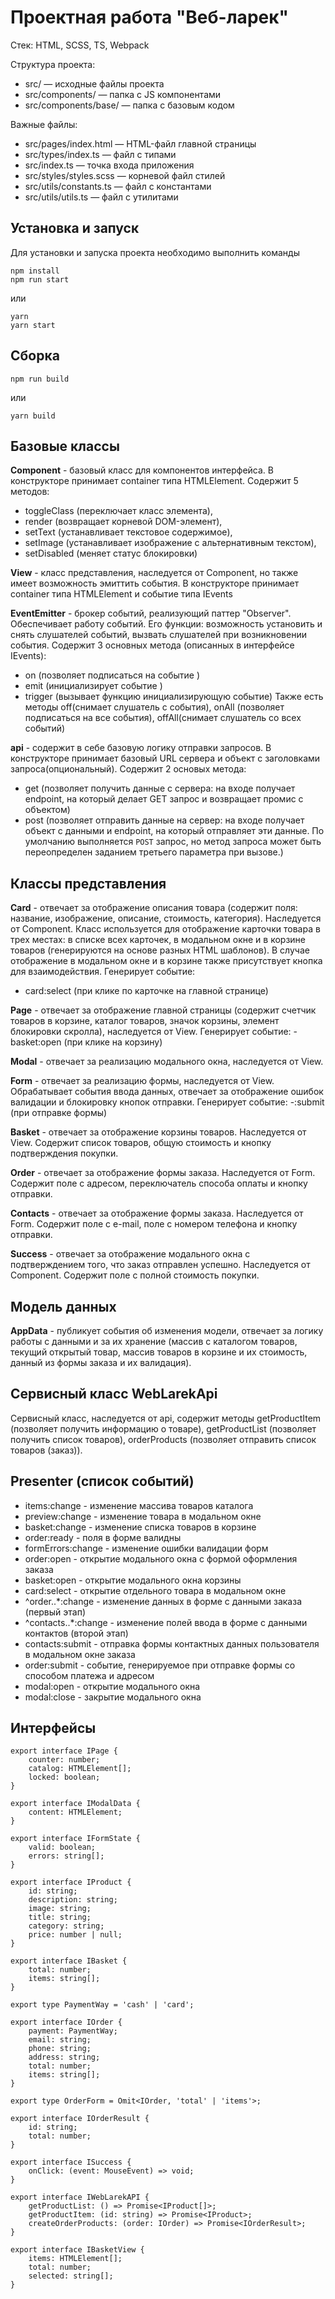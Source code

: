 # Проектная работа "Веб-ларек"

Стек: HTML, SCSS, TS, Webpack

Структура проекта:
- src/ — исходные файлы проекта
- src/components/ — папка с JS компонентами
- src/components/base/ — папка с базовым кодом

Важные файлы:
- src/pages/index.html — HTML-файл главной страницы
- src/types/index.ts — файл с типами
- src/index.ts — точка входа приложения
- src/styles/styles.scss — корневой файл стилей
- src/utils/constants.ts — файл с константами
- src/utils/utils.ts — файл с утилитами

## Установка и запуск
Для установки и запуска проекта необходимо выполнить команды

```
npm install
npm run start
```

или

```
yarn
yarn start
```
## Сборка

```
npm run build
```

или

```
yarn build
```

## Базовые классы
**Component** - базовый класс для компонентов интерфейса. В конструкторе принимает container типа HTMLElement. 
Содержит 5 методов: 
- toggleClass (переключает класс элемента), 
- render (возвращает корневой DOM-элемент), 
- setText (устанавливает текстовое содержимое), 
- setImage (устанавливает изображение с альтернативным текстом), 
- setDisabled (меняет статус блокировки)

**View** - класс представления, наследуется от Component, но также имеет возможность эмиттить события. В конструкторе принимает container типа HTMLElement и событие типа IEvents

**EventEmitter** - брокер событий, реализующий паттер "Observer". Обеспечивает работу событий. Его функции: возможность установить и снять слушателей событий, вызвать слушателей при возникновении события.
Содержит 3 основных метода (описанных в интерфейсе IEvents):
- on (позволяет подписаться на событие )
- emit (инициализирует событие )
- trigger (вызывает функцию инициализирующую событие)
Также есть методы off(снимает слушатель с события), onAll (позволяет подписаться на все события), offAll(снимает слушатель со всех событий)

**api** - содержит в себе базовую логику отправки запросов. В конструкторе принимает базовый URL сервера и объект с заголовками запроса(опциональный).
Содержит 2 основых метода:
- get (позволяет получить данные с сервера: на входе получает endpoint, на который делает GET запрос и возвращает промис с объектом)
- post (позволяет отправить данные на сервер: на входе получает объект с данными и endpoint, на который отправляет эти данные. По умолчанию выполняется `POST` запрос, но метод запроса может быть переопределен заданием третьего параметра при вызове.)

## Классы представления
**Card** - отвечает за отображение описания товара (содержит поля: название, изображение, описание, стоимость, категория). Наследуется от Component. Класс используется для отображение карточки товара в трех местах: в списке всех карточек, в модальном окне и в корзине товаров (генерируются на основе разных HTML шаблонов). В случае отображение в модальном окне и в корзине также присутствует кнопка для взаимодействия.
Генерирует событие: 
- card:select (при клике по карточке на главной странице)

**Page** - отвечает за отображение главной страницы (содержит счетчик товаров в корзине, каталог товаров, значок корзины, элемент блокировки скролла), наследуется от View.
Генерирует событие:
-basket:open (при клике на корзину)

**Modal** - отвечает за реализацию модального окна, наследуется от View. 

**Form** - отвечает за реализацию формы, наследуется от View. Обрабатывает события ввода данных, отвечает за отображение ошибок валидации и блокировку кнопок отправки.
Генерирует событие:
-:submit (при отправке формы)

**Basket** - отвечает за отображение корзины товаров. Наследуется от View. Содержит список товаров, общую стоимость и кнопку подтверждения покупки.

**Order** - отвечает за отображение формы заказа. Наследуется от Form. Содержит поле c адресом, переключатель способа оплаты и кнопку отправки.

**Contacts** - отвечает за отображение формы заказа. Наследуется от Form. Содержит поле c e-mail, поле с номером телефона и кнопку отправки.

**Success** - отвечает за отображение модального окна с подтверждением того, что заказ отправлен успешно. Наследуется от Component. Содержит поле с полной стоимость покупки.

## Модель данных
**AppData** - публикует события об изменения модели, отвечает за логику работы с данными и за их хранение (массив с каталогом товаров, текущий открытый товар, массив товаров в корзине и их стоимость, данный из формы заказа и их валидация).

## Сервисный класс WebLarekApi
Сервисный класс, наследуется от api, содержит методы getProductItem (позволяет получить информацию о товаре), getProductList (позволяет получить список товаров), orderProducts (позволяет отправить список товаров (заказ)).

## Presenter (список событий) 
- items:change - изменение массива товаров каталога
- preview:change - изменение товара в модальном окне
- basket:change - изменение списка товаров в корзине
- order:ready - поля в форме валидны
- formErrors:change - изменение ошибки валидации форм
- order:open - открытие модального окна с формой оформления заказа
- basket:open - открытие модального окна корзины
- card:select - открытие отдельного товара в модальном окне
- ^order\..*:change - изменение данных в форме с данными заказа (первый этап)
- ^contacts\..*:change - изменение полей ввода в форме с данными контактов (второй этап)
- contacts:submit - отправка формы контактных данных пользователя в модальном окне заказа
- order:submit - событие, генерируемое при отправке формы со способом платежа и адресом
- modal:open - открытие модального окна
- modal:close - закрытие модального окна

## Интерфейсы
```
export interface IPage {
    counter: number;
    catalog: HTMLElement[];
    locked: boolean;
}

export interface IModalData {
    content: HTMLElement;
}

export interface IFormState {
    valid: boolean;
    errors: string[];
}

export interface IProduct {
    id: string;
    description: string;
    image: string;
    title: string;
    category: string;
    price: number | null;
}

export interface IBasket {
    total: number;
    items: string[];
}

export type PaymentWay = 'cash' | 'card';

export interface IOrder {
    payment: PaymentWay;
    email: string;
    phone: string;
    address: string;
    total: number;
    items: string[];
}

export type OrderForm = Omit<IOrder, 'total' | 'items'>;

export interface IOrderResult {
    id: string;
    total: number;
}

export interface ISuccess {
    onClick: (event: MouseEvent) => void;
}

export interface IWebLarekAPI {
    getProductList: () => Promise<IProduct[]>;
    getProductItem: (id: string) => Promise<IProduct>;
    createOrderProducts: (order: IOrder) => Promise<IOrderResult>;
}

export interface IBasketView {
    items: HTMLElement[];
    total: number;
    selected: string[];
}
```
